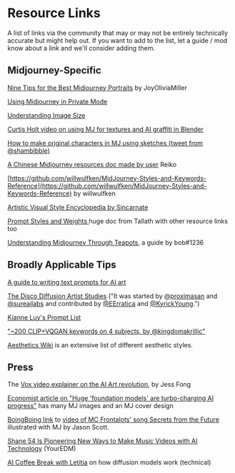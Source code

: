 # Resource Links

A list of links via the community that may or may not be entirely technically accurate but might help out. If you want to add to the list, let a guide / mod know about a link and we'll consider adding them.&#x20;



## Midjourney-Specific



[Nine Tips for the Best Midjourney Portraits](https://www.betchashesews.com/2022/06/05/midjourney-portraits/) by JoyOliviaMiller

[Using Midjourney in Private Mode](https://weirdwonderfulai.art/resources/midjourney-private-mode/)

[Understanding Image Size](understanding-image-size.md#image-dimensions)

[Curtis Holt video on using MJ for textures and AI graffiti in Blender](https://www.youtube.com/watch?v=6Dmn5Tokv8A)

[How to make original characters in MJ using sketches (tweet from @shambibble)](https://twitter.com/shambibble/status/1537499258554925059)

[A Chinese Midjourney resources doc made by user](https://sites.google.com/view/midjourney-resource-tips/%E9%A6%96%E9%A0%81) Reiko

[https://github.com/willwulfken/MidJourney-Styles-and-Keywords-Reference](https://github.com/willwulfken/MidJourney-Styles-and-Keywords-Reference) by willwulfken

[Artistic Visual Style Encyclopedia by Sincarnate](https://docs.google.com/spreadsheets/d/10i9Ip8tVSERAuMWbc6-H6BUFCoUGOQ91YzDvX--c4bk/edit#gid=0)

[Prompt Styles and Weights ](https://sites.google.com/view/understanding-mj-prompts/home)huge doc from Tallath with other resource links too

[Understanding Midjourney Through Teapots](https://rexwang8.github.io/resource/ai/teapot), a guide by bob#1236

## Broadly Applicable Tips

[A guide to writing text prompts for AI art](https://docs.google.com/document/d/1XUT2G9LmkZataHFzmuOtRXnuWBfhvXDAo8DkS--8tec/edit)

[The Disco Diffusion Artist Studies](https://weirdwonderfulai.art/resources/disco-diffusion-70-plus-artist-studies/) ("It was started by [@proximasan](https://twitter.com/proximasan) and [@sureailabs](https://twitter.com/sureailabs) and contributed by [@EErratica](https://twitter.com/EErratica) and [@KyrickYoung](https://twitter.com/KyrickYoung).")

[Kianne Luy's Prompt List](https://docs.google.com/document/d/1kuKBiifAm\_UVipAjJjqOSfMcmyjvfHdD/edit)

["\~200 CLIP+VQGAN keywords on 4 subjects, by @kingdomakrillic"](https://imgur.com/a/SALxbQm)

[Aesthetics Wiki](https://aesthetics.fandom.com/wiki/Special:AllPages) is an extensive list of different aesthetic styles.



## Press

The [Vox video explainer on the AI Art revolution](https://www.youtube.com/watch?v=SVcsDDABEkM), by Jess Fong

[Economist article on "Huge 'foundation models' are turbo-charging AI progress"](https://www.economist.com/interactive/briefing/2022/06/11/huge-foundation-models-are-turbo-charging-ai-progress) has many MJ images and an MJ cover design

[BoingBoing link](https://boingboing.net/2022/06/19/the-lyrics-of-a-song-about-data-encryption-by-mc-frontalot-have-been-fed-into-the-midjourney-text-to-image-ai-and-the-results-are-freaky.html/amp) to [video of MC Frontalots' song Secrets from the Future](https://www.youtube.com/watch?v=yVm8oZx9WSM\&t=22s) illustrated with MJ by Jason Scott.

[Shane 54 Is Pioneering New Ways to Make Music Videos with AI Technology](https://www.youredm.com/2022/06/01/shane-54-is-pioneering-a-new-way-to-make-music-videos-with-ai-technology/) (YourEDM)

[AI Coffee Break with Letitia](https://www.youtube.com/watch?v=344w5h24-h8) on how diffusion models work (technical)



